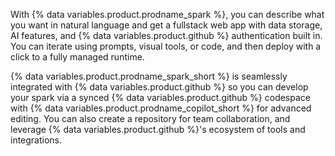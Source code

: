With {% data variables.product.prodname_spark %}, you can describe what you want in natural language and get a fullstack web app with data storage, AI features, and {% data variables.product.github %} authentication built in. You can iterate using prompts, visual tools, or code, and then deploy with a click to a fully managed runtime.

{% data variables.product.prodname_spark_short %} is seamlessly integrated with {% data variables.product.github %} so you can develop your spark via a synced {% data variables.product.github %} codespace with {% data variables.product.prodname_copilot_short %} for advanced editing. You can also create a repository for team collaboration, and leverage {% data variables.product.github %}'s ecosystem of tools and integrations.
